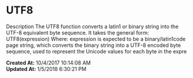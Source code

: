 # UTF8

Description The UTF8 function converts a latin1 or binary string into the UTF-8 equivalent byte sequence. It takes the general form: UTF8(expression) Where: expression is expected to be a binary/latin1code page string, which converts the binary string into a UTF-8 encoded byte sequence, used to represent the Unicode values for each byte in the expre  

**Created At:** 10/4/2017 10:14:08 AM  
**Updated At:** 1/5/2018 6:30:21 PM  

